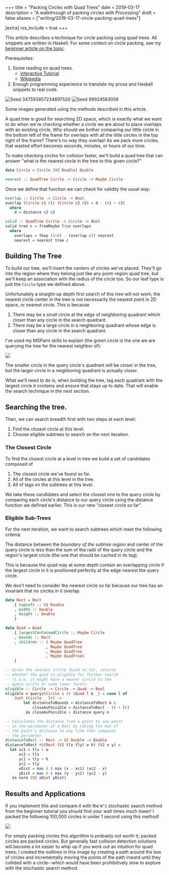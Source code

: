 +++
title = "Packing Circles with Quad Trees"
date = 2019-03-17
description = "A walkthrough of packing circles with Processing"
draft = false
aliases = ["writing/2019-03-17-circle-packing-quad-trees"]

[extra]
rss_include = true
+++

This article describes a technique for circle packing using quad
trees. All snippets are written in Haskell. For some
context on circle packing, see my [beginner article on the topic](./writing/2019-03-17-circle-packing.md).

Prerequisites:
1. Some reading on quad trees.
    * [Interactive Tutorial](https://jimkang.com/quadtreevis/)
    * [Wikipedia](https://en.wikipedia.org/wiki/Quadtree)
2. Enough programming experience to translate my prose and
    Haskell snippets to real code.


<div class="img_row">
  <img class="col half" src="https://i.imgur.com/YGtcMYs.jpg" title="Seed 347593857234897520"/>
  <img class="col half" src="https://i.imgur.com/nsNn1kV.jpg" title="Seed 99924583058"/>
</div>

<p class="caption">Some images generated using the methods described in this article.</p>

A quad tree is good for searching 2D space, which is exactly what we want to do when we're checking
whether a circle we are about to place overlaps with an existing circle. Why should we bother
comparing our little circle in the bottom left of the frame for overlaps with all the little circles
in the top right of the frame? There's no way they overlap! As we pack more circles, that wasted
effort becomes seconds, minutes, or hours of our time.

To make checking circles for collision faster, we'll build a quad tree that can answer "what is the
nearest circle in the tree to this given circle?"

```haskell
data Circle = Circle (V2 Double) Double

nearest :: QuadTree Circle -> Circle -> Maybe Circle
```

Once we define that function we can check for validity the usual way:

```haskell
overlap :: Circle -> Circle -> Bool
overlap (Circle c1 r1) (Circle c2 r2) = d - (r1 + r2)
  where
    d = distance c2 c2

valid :: QuadTree Circle -> Circle -> Bool
valid tree c = fromMaybe True overlaps
  where
    overlaps = fmap ((>0) . (overlap c)) nearest
    nearest = nearest tree c
```

## Building The Tree

To build our tree, we'll insert the centers of circles we've placed. They'll go into the region
where they belong just like any point-region quad tree, but we'll keep an association with the
radius of the circle too. So our leaf type is just the `Circle` type we defined above.

Unfortunately a straight-up depth first search of this tree will not work; the nearest circle center
in the tree is not necessarily the nearest point in 2D space, or nearest circle. This is because

1. There may be a small circle at the edge of neighboring quadrant which closer than any circle in the
   search quadrant.
2. There may be a large circle in a neighboring quadrant whose edge is closer than any circle in the
   search quadrant.

I've used my MSPaint skills to explain (the green circle is the one we are querying the tree for the
nearest neighbor of):

![](https://i.imgur.com/xLeunQT.png)

The smaller circle in the query circle's quadrant will be closer in the tree, but the larger circle
in a neighboring quadrant is actually closer.

What we'll need to do is, when building the tree, tag each quadrant with the largest circle it
contains and ensure that stays up to date. That will enable the search technique in the next section.

## Searching the tree.

Then, we can search breadth first with two steps at each
level:

1. Find the closest circle at this level.
2. Choose eligible subtrees to search on the next iteration.

### The Closest Circle

To find the closest circle at a level in tree we build a set of candidates composed of

1. The closest circle we've found so far.
2. All of the circles at this level in the tree.
3. All of tags on the subtrees at this level.

We take these candidates and select the closest one to the query circle by comparing each
circle's distance to our query circle using the distance function we defined earlier. This is
our new "closest circle so far".

### Eligible Sub-Trees

For the next iteration, we want to search subtrees which meet the following criteria:

The distance between the _boundary of the subtree region_ and center of the query circle is less
than the sum of the radii of the query circle and the region's largest circle (the one that should
be cached in its tag).

This is because the quad may at some depth contain an overlapping circle if the largest
circle in it is positioned perfectly at the edge nearest the query circle.

We don't need to consider the nearest circle so far because our tree has an invariant that no
circles in it overlap.

```haskell
data Rect = Rect
    { topLeft :: V2 Double
    , width :: Double
    , height :: Double
    }

data Quad = Quad
    { largestContainedCircle :: Maybe Circle
    , bounds :: Rect
    , children :: ( Maybe QuadTree
                  , Maybe QuadTree
                  , Maybe QuadTree
                  , Maybe QuadTree)
    }

-- Given the nearest circle found so far, returns
-- whether the quad is eligible for further search
-- (i.o.w. it might have a nearer circle to the
-- query circle at some lower level).
eligible :: Circle -> Circle -> Quad -> Bool 
eligible n query@(Circle c r) (Quad l b _) = case l of
    Just (Circle _ lr) ->
        let distanceToBounds = distanceToRect b c
            closeAsPossible = distanceToRect - (r + lr)
         in closeAsPossible < distance query n

-- Calculates the distance from a point to any point
-- on the perimeter of a Rect by taking the max of
-- the point's distance to any line that composes
-- the perimeter.
distanceToRect :: Rect -> V2 Double -> Double
distanceToRect r@(Rect (V2 tlx tly) w h) (V2 x y) =
  let xc1 = tlx + w
      xc2 = tlx
      yc1 = tly + h
      yc2 = tly
      xDist = max 0 $ max (x - xc1) (xc2 - x)
      yDist = max 0 $ max (y - yc1) (yc2 - y)
   in norm (V2 xDist yDist)
```

## Results and Applications

If you implement this and compare it with the `N^2` stochastic search method from the
beginner tutorial you should find your wait times much lower! I packed the following
100,000 circles in under 1 second using this method!

![](https://i.imgur.com/FBk7AAB.jpg)

For simply packing circles this algorithm is probably not worth it; packed circles are
packed circles. But generally fast collision detection solutions will become a lot easier
to whip up if you work out an intuition for quad trees; I created the outlines in this image by
creating a path around the box of circles and incrementally moving the points of the path inward
until they collided with a circle--which would have been prohibitively slow to explore with the
stochastic search method.
